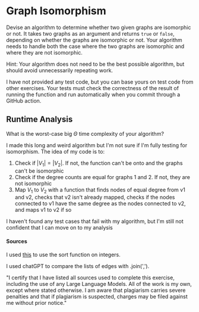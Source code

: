 # Graph Isomorphism

Devise an algorithm to determine whether two given graphs are isomorphic or not.
It takes two graphs as an argument and returns `true` or `false`, depending on
whether the graphs are isomorphic or not. Your algorithm needs to handle both
the case where the two graphs are isomorphic and where they are not isomorphic.

Hint: Your algorithm does not need to be the best possible algorithm, but should
avoid unnecessarily repeating work.

I have not provided any test code, but you can base yours on test code from
other exercises. Your tests must check the correctness of the result of running
the function and run automatically when you commit through a GitHub action.

## Runtime Analysis

What is the worst-case big $\Theta$ time complexity of your algorithm?

I made this long and weird algorithm but I'm not sure if I'm fully testing for isomorphism. The idea of my code is to:
1. Check if $|V_{1}| = |V_{2}|$. If not, the function can't be onto and the graphs can't be isomorphic
2. Check if the degree counts are equal for graphs 1 and 2. If not, they are not isomorphic
3. Map $V_{1}$ to $V_{2}$ with a function that finds nodes of equal degree from v1 and v2, checks that v2 isn't already mapped, checks if the nodes connected to v1 have the same degree as the nodes connected to v2, and maps v1 to v2 if so

I haven't found any test cases that fail with my algorithm, but I'm still not confident that I can move on to my analysis
#### Sources

I used [this](https://stackoverflow.com/questions/1063007/how-to-sort-an-array-of-integers) to use the sort function on integers.

I used chatGPT to compare the lists of edges with .join(',').

"I certify that I have listed all sources used to complete this exercise,
including the use of any Large Language Models. All of the work is my own, except
where stated otherwise. I am aware that plagiarism carries severe penalties and
that if plagiarism is suspected, charges may be filed against me without prior
notice."